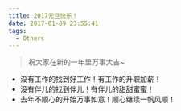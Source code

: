 ```yaml
---
title: 2017元旦快乐！
date: 2017-01-09 23:55:41
tags:
  - Others
---
```

> 祝大家在新的一年里万事大吉~

- 没有工作的找到好工作！有工作的升职加薪！
- 没有伴儿的找到伴儿！有伴儿的甜甜蜜蜜！
- 去年不顺心的开始万事如意！顺心继续一帆风顺！